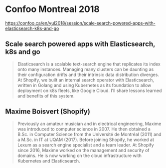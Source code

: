 # Confoo Montreal 2018

https://confoo.ca/en/yul2018/session/scale-search-powered-apps-with-elasticsearch-k8s-and-go

## Scale search powered apps with Elasticsearch, k8s and go

> Elasticsearch is a scalable text-search engine that replicates its index onto many instances. Managing many clusters can be daunting as their configuration drifts and their intrinsic data distribution diverges. At Shopify, we built an internal search operator with Elasticsearch, written in Golang and using Kubernetes as its foundation to allow deployment on k8s fleets, like Google Cloud. I’ll share lessons learned and benefits of this system.

## Maxime Boisvert (Shopify)

> Previously an amateur musician and in electrical engineering, Maxime was introduced to computer science in 2007. He then obtained a B.Sc. in Computer Science from the Université de Montréal (2011) and a M.Sc. in IT at UQAM (2017). Before joining Shopify, he worked at Lexum as a search engine specialist and a team leader. At Shopify since 2016, Maxime worked on the management and security of domains. He is now working on the cloud infrastructure with Kubernetes and Elasticsearch.

